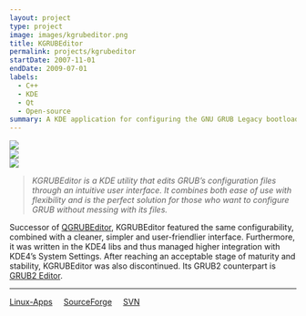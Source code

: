 ```yaml
---
layout: project
type: project
image: images/kgrubeditor.png
title: KGRUBEditor
permalink: projects/kgrubeditor
startDate: 2007-11-01
endDate: 2009-07-01
labels:
  - C++
  - KDE
  - Qt
  - Open-source
summary: A KDE application for configuring the GNU GRUB Legacy bootloader.
---
```


<div class="ui segment">
  <div class="ui three column grid">
    <div class="column">
      <a href="https://cdn.pling.com/img//hive/content-pre1/75442-1.png"><img class="ui rounded image" src="https://cdn.pling.com/img//hive/content-pre1/75442-1.png"></a>
    </div>
    <div class="column">
      <a href="https://cdn.pling.com/img//hive/content-pre2/75442-2.png"><img class="ui rounded image" src="https://cdn.pling.com/img//hive/content-pre2/75442-2.png"></a>
    </div>
    <div class="column">
      <a href="https://cdn.pling.com/img//hive/content-pre3/75442-3.png"><img class="ui rounded image" src="https://cdn.pling.com/img//hive/content-pre3/75442-3.png"></a>
    </div>
  </div>
</div>

> *KGRUBEditor is a KDE utility that edits GRUB’s configuration files through an intuitive user interface. It combines both ease of use with flexibility and is the perfect solution for those who want to configure GRUB without messing with its files.*

Successor of [QGRUBEditor](/projects/qgrubeditor), KGRUBEditor featured the same configurability, combined with a cleaner, simpler and user-friendlier interface. Furthermore, it was written in the KDE4 libs and thus managed higher integration with KDE4’s System Settings. After reaching an acceptable stage of maturity and stability, KGRUBEditor was also discontinued. Its GRUB2 counterpart is [GRUB2 Editor](/projects/grub2-editor).

<hr/>

[<i class="linux icon"></i>Linux-Apps](https://www.linux-apps.com/p/1127871/)&nbsp;&nbsp;&nbsp;&nbsp;&nbsp;[<i class="code icon"></i>SourceForge](https://sourceforge.net/projects/kgrubeditor/)&nbsp;&nbsp;&nbsp;&nbsp;&nbsp;[<i class="code branch icon"></i>SVN](https://sourceforge.net/p/kgrubeditor/code/HEAD/tree/)
